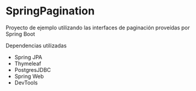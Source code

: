 # SpringPagination
Proyecto de ejemplo utilizando las interfaces de paginación proveídas por Spring Boot

Dependencias utilizadas
- Spring JPA
- Thymeleaf
- PostgresJDBC
- Spring Web
- DevTools
